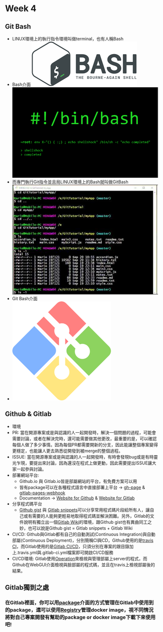 # Week 4
## Git Bash
* LINUX環境上的執行指令環境叫做terminal，也有人稱Bash
* Bash介面
![](../image/bash%20logo.png)
![](../image/bash.png)
* 而專門執行Git指令並且局LINUX環境上的Bash就叫做GitBash
![](../image/git%20bash.jpg)
* Git Bash介面
* ![](../image/gitbash%20logo.png)
## Github & Gitlab
* 環境
* PR: 當在開源專案或是與認識的人一起開發時，解決一個問題的過程，可能會需要討論，或者在解決完時，還可能需要做其他更改，最重要的是，可以確認每個人做了多少事情。因為每個PR都需要開新的分支，因此能讓整個專案變得更穩定，也能讓人更去熟悉從開發到被merge的整個過程。
* ISSUE: 當在開源專案或是與認識的人一起開發時，有時會發現bug或是有時靈光乍現，要提出來討論，因為還沒在程式上做更動，因此需要提出ISSUE讓大家一起參與討論。
* 部署網站平台:
  * Github.io 與 Gitlab.io皆是部屬網站的平台，有免費方案可以用
  * 皆有package可以在各種程式語言中直接部署上平台 -> [gh-page](https://www.npmjs.com/package/gh-pages) & [gitlab-pages-webhook](https://www.npmjs.com/package/gitlab-pages-webhook)
  * Documentation -> [Website for Github](https://help.github.com/articles/configuring-a-publishing-source-for-github-pages/) & [Website for Gitlab](https://about.gitlab.com/product/pages/)
* 分享程式碼平台
  * [Github gist](https://gist.github.com/) 與 [Gitlab snippets](https://docs.gitlab.com/ee/user/snippets.html)可以分享常用程式碼片段給所有人，讓自己或有需要的人能夠更輕易地取得程式碼並解決困難。另外，Gitlab的文件說明有獨立出一個[Gitlab Wiki](https://docs.gitlab.com/ee/user/project/wiki/)的環境，跟Github gist也有異曲同工之妙，也可以說是Github gist = Gitlab snippets + Gitlab Wiki
* CI/CD: Github與Gitlab都有自己的自動測試(Continuous Integration)與自動部屬(Continuous Deployment)，分別簡稱CI與CD，Github使用的是[travis CI](https://docs.travis-ci.com/)，而Gitlab使用的是[Gitlab CI/CD](https://docs.gitlab.com/ee/ci/)，只須分別在專案的跟目錄加上.travis.yml與.gitlab-ci.yml檔案即可開啟CI/CD服務
* CI/CD環境: Gitlab使用[Operation](https://docs.gitlab.com/ee/ci/environments.html)來檢視與管理部屬上server的程式，而Github在WebGUI介面檢視與臉部屬的程式碼，並且在travis上檢視部屬後的結果。
## Gitlab獨到之處
### 在Gitlab裡面，你可以用[package](https://packagecloud.io/docs)介面的方式管理在Gitlab中使用到的package，還可以使用[Registry](https://gitlab.com/help/user/project/container_registry)管理docker image，視不同情況將對自己專案開發有幫助的package or docker image下載下來使用吧!
